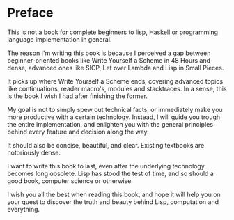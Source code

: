 # Preface

This is not a book for complete beginners to lisp, Haskell or programming language implementation in general.

The reason I'm writing this book is because I perceived a gap between beginner-oriented books like Write Yourself a Scheme in 48 Hours and dense, advanced ones like SICP, Let over Lambda and Lisp in Small Pieces.

It picks up where Write Yourself a Scheme ends, covering advanced topics like continuations, reader macro's, modules and stacktraces.
In a sense, this is the book I wish I had after finishing the former.

My goal is not to simply spew out technical facts, or immediately make you more productive with a certain technology.
Instead, I will guide you trough the entire implementation, and enlighten you with the general principles behind every feature and decision along the way.

It should also be concise, beautiful, and clear.
Existing textbooks are notoriously dense.

I want to write this book to last, even after the underlying technology becomes long obsolete.
Lisp has stood the test of time, and so should a good book, computer science or otherwise.

I wish you all the best when reading this book, 
and hope it will help you on your quest to discover the truth and beauty behind Lisp, computation and everything.